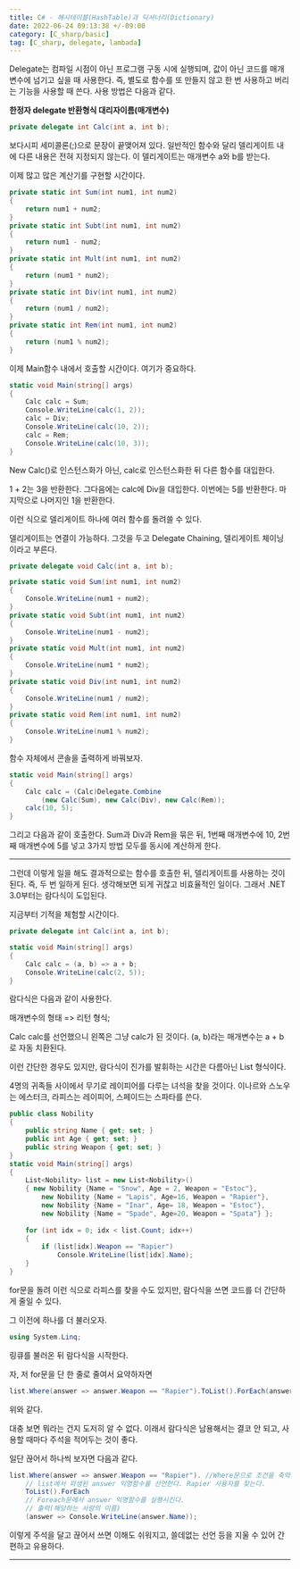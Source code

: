 ```yaml
---
title: C# - 해시테이블(HashTable)과 딕셔너리(Dictionary)
date: 2022-06-24 09:13:38 +/-09:00
category: [C_sharp/basic]
tag: [C_sharp, delegate, lambada]
---
```


Delegate는 컴파일 시점이 아닌 프로그램 구동 시에 실행되며, 값이 아닌 코드를 매개변수에 넘기고 싶을 때 사용한다. 즉, 별도로 함수를 또 만들지 않고 한 번 사용하고 버리는 기능을 사용할 때 쓴다.
사용 방법은 다음과 같다.

<b>한정자 delegate 반환형식 대리자이름(매개변수)</b>

```csharp
private delegate int Calc(int a, int b);
```

보다시피 세미콜론(;)으로 문장이 끝맺어져 있다. 일반적인 함수와 달리 델리게이트 내에 다른 내용은 전혀 지정되지 않는다. 이 델리게이트는 매개변수 a와 b를 받는다.

이제 많고 많은 계산기를 구현할 시간이다.

```csharp
private static int Sum(int num1, int num2)
{
    return num1 + num2;
}
private static int Subt(int num1, int num2)
{
    return num1 - num2;
}
private static int Mult(int num1, int num2)
{
    return (num1 * num2);
}
private static int Div(int num1, int num2)
{
    return (num1 / num2);
}
private static int Rem(int num1, int num2)
{
    return (num1 % num2);
}
```

이제 Main함수 내에서 호출할 시간이다. 여기가 중요하다.

```csharp
static void Main(string[] args)
{
    Calc calc = Sum;
    Console.WriteLine(calc(1, 2));
    calc = Div;
    Console.WriteLine(calc(10, 2));
    calc = Rem;
    Console.WriteLine(calc(10, 3));
}
```

New Calc()로 인스턴스화가 아닌, calc로 인스턴스화한 뒤 다른 함수를 대입한다.

1 + 2는 3을 반환한다. 그다음에는 calc에 Div을 대입한다. 이번에는 5를 반환한다. 마지막으로 나머지인 1을 반환한다.

이런 식으로 델리게이트 하나에 여러 함수를 돌려쓸 수 있다.

 

델리게이트는 연결이 가능하다. 그것을 두고 Delegate Chaining, 델리게이트 체이닝이라고 부른다.

```csharp
private delegate void Calc(int a, int b);

private static void Sum(int num1, int num2)
{
    Console.WriteLine(num1 + num2);
}
private static void Subt(int num1, int num2)
{
    Console.WriteLine(num1 - num2);
}
private static void Mult(int num1, int num2)
{
    Console.WriteLine(num1 * num2);
}
private static void Div(int num1, int num2)
{
    Console.WriteLine(num1 / num2);
}
private static void Rem(int num1, int num2)
{
    Console.WriteLine(num1 % num2);
}
```

함수 자체에서 콘솔을 출력하게 바꿔보자.

```csharp
static void Main(string[] args)
{
    Calc calc = (Calc)Delegate.Combine
        (new Calc(Sum), new Calc(Div), new Calc(Rem));
    calc(10, 5);
}
```

그리고 다음과 같이 호출한다. Sum과 Div과 Rem을 묶은 뒤, 1번째 매개변수에 10, 2번째 매개변수에 5를 넣고 3가지 방법 모두를 동시에 계산하게 한다.

---

그런데 이렇게 일을 해도 결과적으로는 함수를 호출한 뒤, 델리게이트를 사용하는 것이 된다. 즉, 두 번 일하게 된다. 생각해보면 되게 귀찮고 비효율적인 일이다. 그래서 .NET 3.0부터는 람다식이 도입된다.

지금부터 기적을 체험할 시간이다.

```csharp
private delegate int Calc(int a, int b);

static void Main(string[] args)
{
    Calc calc = (a, b) => a + b;
    Console.WriteLine(calc(2, 5));
}
```

람다식은 다음과 같이 사용한다.

매개변수의 형태 => 리턴 형식;

Calc calc를 선언했으니 왼쪽은 그냥 calc가 된 것이다. (a, b)라는 매개변수는 a + b로 자동 치환된다.

이런 간단한 경우도 있지만, 람다식이 진가를 발휘하는 시간은 다름아닌 List 형식이다.

 

4명의 귀족들 사이에서 무기로 레이피어를 다루는 녀석을 찾을 것이다. 이나르와 스노우는 에스터크, 라피스는 레이피어, 스페이드는 스파타를 쓴다.

```csharp
public class Nobility
{ 
    public string Name { get; set; }
    public int Age { get; set; }
    public string Weapon { get; set; }
}
static void Main(string[] args)
{
    List<Nobility> list = new List<Nobility>()
    { new Nobility {Name = "Snow", Age = 2, Weapon = "Estoc"},
        new Nobility {Name = "Lapis", Age=16, Weapon = "Rapier"},
        new Nobility {Name = "Inar", Age= 18, Weapon = "Estoc"},
        new Nobility {Name = "Spade", Age=20, Weapon = "Spata"} };
        
    for (int idx = 0; idx < list.Count; idx++)
    {
        if (list[idx].Weapon == "Rapier")
            Console.WriteLine(list[idx].Name);
    }
}
```

for문을 돌려 이런 식으로 라피스를 찾을 수도 있지만, 람다식을 쓰면 코드를 더 간단하게 줄일 수 있다.

그 이전에 하나를 더 불러오자.

```csharp
using System.Linq;
```

링큐를 불러온 뒤 람다식을 시작한다.

자, 저 for문을 단 한 줄로 줄여서 요약하자면

```csharp
list.Where(answer => answer.Weapon == "Rapier").ToList().ForEach(answer => Console.WriteLine(answer.Name));
```

위와 같다.

대충 보면 뭐라는 건지 도저히 알 수 없다. 이래서 람다식은 남용해서는 결코 안 되고, 사용할 때마다 주석을 적어두는 것이 좋다.

일단 끊어서 하나씩 보자면 다음과 같다.

```csharp
list.Where(answer => answer.Weapon == "Rapier"). //Where문으로 조건을 축약한다.
    // list에서 파생된 answer 익명함수를 선언한다. Rapier 사용자를 찾는다.
    ToList().ForEach
    // Foreach문에서 answer 익명함수를 실행시킨다.
    // 출력(해당하는 사람의 이름)
    (answer => Console.WriteLine(answer.Name));
```
이렇게 주석을 달고 끊어서 쓰면 이해도 쉬워지고, 쓸데없는 선언 등을 지울 수 있어 간편하고 유용하다.

---